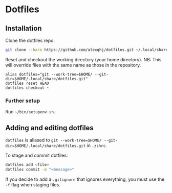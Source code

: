 # Dotfiles

## Installation

Clone the dotfiles repo:

``` bash
git clone --bare https://github.com/alexqhj/dotfiles.git ~/.local/share/dotfiles.git
```

Reset and checkout the working directory (your home directory).
NB: This will override files with the same name as those in the repository.

```
alias dotfiles="git --work-tree=$HOME/ --git-dir=$HOME/.local/share/dotfiles.git"
dotfiles reset HEAD
dotfiles checkout ~
```

### Further setup

Run `~/bin/setupenv.sh`.

## Adding and editing dotfiles

`dotfiles` is aliased to `git --work-tree=$HOME/ --git-dir=$HOME/.local/share/dotfiles.git` in `.zshrc`.

To stage and commit dotfiles:

``` bash
dotfiles add <file>
dotfiles commit -m "<message>"
```

If you decide to add a `.gitignore` that ignores everything, you must use the `-f` flag when staging files.
